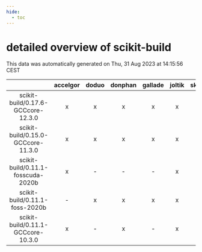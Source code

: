 ```yaml
---
hide:
  - toc
---
```


detailed overview of scikit-build
=================================


This data was automatically generated on Thu, 31 Aug 2023 at 14:15:56 CEST  

| |accelgor|doduo|donphan|gallade|joltik|skitty|swalot|victini|
| :---: | :---: | :---: | :---: | :---: | :---: | :---: | :---: | :---: |
|scikit-build/0.17.6-GCCcore-12.3.0|x|x|x|x|x|x|x|x|
|scikit-build/0.15.0-GCCcore-11.3.0|x|x|x|x|x|x|x|x|
|scikit-build/0.11.1-fosscuda-2020b|x|-|-|-|x|-|-|-|
|scikit-build/0.11.1-foss-2020b|-|x|x|x|x|x|x|x|
|scikit-build/0.11.1-GCCcore-10.3.0|x|-|x|-|x|-|-|-|
